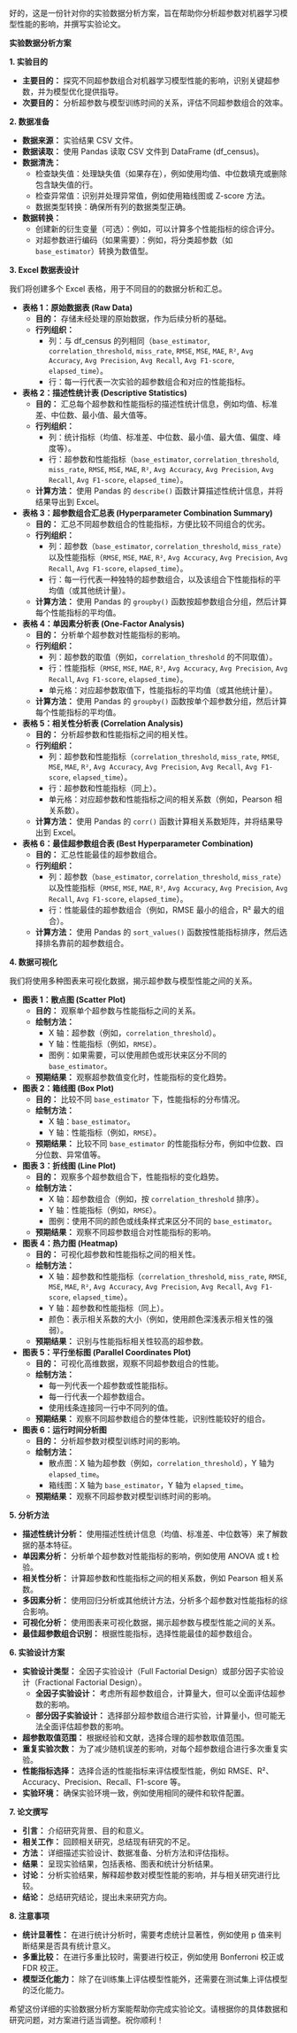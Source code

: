 好的，这是一份针对你的实验数据分析方案，旨在帮助你分析超参数对机器学习模型性能的影响，并撰写实验论文。

**实验数据分析方案**

**1. 实验目的**

*   **主要目的：** 探究不同超参数组合对机器学习模型性能的影响，识别关键超参数，并为模型优化提供指导。
*   **次要目的：** 分析超参数与模型训练时间的关系，评估不同超参数组合的效率。

**2. 数据准备**

*   **数据来源：** 实验结果 CSV 文件。
*   **数据读取：** 使用 Pandas 读取 CSV 文件到 DataFrame (df_census)。
*   **数据清洗：**
    *   检查缺失值：处理缺失值（如果存在），例如使用均值、中位数填充或删除包含缺失值的行。
    *   检查异常值：识别并处理异常值，例如使用箱线图或 Z-score 方法。
    *   数据类型转换：确保所有列的数据类型正确。
*   **数据转换：**
    *   创建新的衍生变量（可选）：例如，可以计算多个性能指标的综合评分。
    *   对超参数进行编码（如果需要）：例如，将分类超参数（如 `base_estimator`）转换为数值型。

**3. Excel 数据表设计**

我们将创建多个 Excel 表格，用于不同目的的数据分析和汇总。

*   **表格 1：原始数据表 (Raw Data)**
    *   **目的：** 存储未经处理的原始数据，作为后续分析的基础。
    *   **行列组织：**
        *   列：与 df_census 的列相同（`base_estimator`, `correlation_threshold`, `miss_rate`, `RMSE`, `MSE`, `MAE`, `R²`, `Avg Accuracy`, `Avg Precision`, `Avg Recall`, `Avg F1-score`, `elapsed_time`）。
        *   行：每一行代表一次实验的超参数组合和对应的性能指标。
*   **表格 2：描述性统计表 (Descriptive Statistics)**
    *   **目的：** 汇总每个超参数和性能指标的描述性统计信息，例如均值、标准差、中位数、最小值、最大值等。
    *   **行列组织：**
        *   列：统计指标（均值、标准差、中位数、最小值、最大值、偏度、峰度等）。
        *   行：超参数和性能指标（`base_estimator`, `correlation_threshold`, `miss_rate`, `RMSE`, `MSE`, `MAE`, `R²`, `Avg Accuracy`, `Avg Precision`, `Avg Recall`, `Avg F1-score`, `elapsed_time`）。
    *   **计算方法：** 使用 Pandas 的 `describe()` 函数计算描述性统计信息，并将结果导出到 Excel。
*   **表格 3：超参数组合汇总表 (Hyperparameter Combination Summary)**
    *   **目的：** 汇总不同超参数组合的性能指标，方便比较不同组合的优劣。
    *   **行列组织：**
        *   列：超参数（`base_estimator`, `correlation_threshold`, `miss_rate`）以及性能指标（`RMSE`, `MSE`, `MAE`, `R²`, `Avg Accuracy`, `Avg Precision`, `Avg Recall`, `Avg F1-score`, `elapsed_time`）。
        *   行：每一行代表一种独特的超参数组合，以及该组合下性能指标的平均值（或其他统计量）。
    *   **计算方法：** 使用 Pandas 的 `groupby()` 函数按超参数组合分组，然后计算每个性能指标的平均值。
*   **表格 4：单因素分析表 (One-Factor Analysis)**
    *   **目的：** 分析单个超参数对性能指标的影响。
    *   **行列组织：**
        *   列：超参数的取值（例如，`correlation_threshold` 的不同取值）。
        *   行：性能指标（`RMSE`, `MSE`, `MAE`, `R²`, `Avg Accuracy`, `Avg Precision`, `Avg Recall`, `Avg F1-score`, `elapsed_time`）。
        *   单元格：对应超参数取值下，性能指标的平均值（或其他统计量）。
    *   **计算方法：** 使用 Pandas 的 `groupby()` 函数按单个超参数分组，然后计算每个性能指标的平均值。
*   **表格 5：相关性分析表 (Correlation Analysis)**
    *   **目的：** 分析超参数和性能指标之间的相关性。
    *   **行列组织：**
        *   列：超参数和性能指标（`correlation_threshold`, `miss_rate`, `RMSE`, `MSE`, `MAE`, `R²`, `Avg Accuracy`, `Avg Precision`, `Avg Recall`, `Avg F1-score`, `elapsed_time`）。
        *   行：超参数和性能指标（同上）。
        *   单元格：对应超参数和性能指标之间的相关系数（例如，Pearson 相关系数）。
    *   **计算方法：** 使用 Pandas 的 `corr()` 函数计算相关系数矩阵，并将结果导出到 Excel。
*   **表格 6：最佳超参数组合表 (Best Hyperparameter Combination)**
    *   **目的：** 汇总性能最佳的超参数组合。
    *   **行列组织：**
        *   列：超参数（`base_estimator`, `correlation_threshold`, `miss_rate`）以及性能指标（`RMSE`, `MSE`, `MAE`, `R²`, `Avg Accuracy`, `Avg Precision`, `Avg Recall`, `Avg F1-score`, `elapsed_time`）。
        *   行：性能最佳的超参数组合（例如，RMSE 最小的组合，R² 最大的组合）。
    *   **计算方法：** 使用 Pandas 的 `sort_values()` 函数按性能指标排序，然后选择排名靠前的超参数组合。

**4. 数据可视化**

我们将使用多种图表来可视化数据，揭示超参数与模型性能之间的关系。

*   **图表 1：散点图 (Scatter Plot)**
    *   **目的：** 观察单个超参数与性能指标之间的关系。
    *   **绘制方法：**
        *   X 轴：超参数（例如，`correlation_threshold`）。
        *   Y 轴：性能指标（例如，`RMSE`）。
        *   图例：如果需要，可以使用颜色或形状来区分不同的 `base_estimator`。
    *   **预期结果：** 观察超参数值变化时，性能指标的变化趋势。
*   **图表 2：箱线图 (Box Plot)**
    *   **目的：** 比较不同 `base_estimator` 下，性能指标的分布情况。
    *   **绘制方法：**
        *   X 轴：`base_estimator`。
        *   Y 轴：性能指标（例如，`RMSE`）。
    *   **预期结果：** 比较不同 `base_estimator` 的性能指标分布，例如中位数、四分位数、异常值等。
*   **图表 3：折线图 (Line Plot)**
    *   **目的：** 观察多个超参数组合下，性能指标的变化趋势。
    *   **绘制方法：**
        *   X 轴：超参数组合（例如，按 `correlation_threshold` 排序）。
        *   Y 轴：性能指标（例如，`RMSE`）。
        *   图例：使用不同的颜色或线条样式来区分不同的 `base_estimator`。
    *   **预期结果：** 观察不同超参数组合对性能指标的影响。
*   **图表 4：热力图 (Heatmap)**
    *   **目的：** 可视化超参数和性能指标之间的相关性。
    *   **绘制方法：**
        *   X 轴：超参数和性能指标（`correlation_threshold`, `miss_rate`, `RMSE`, `MSE`, `MAE`, `R²`, `Avg Accuracy`, `Avg Precision`, `Avg Recall`, `Avg F1-score`, `elapsed_time`）。
        *   Y 轴：超参数和性能指标（同上）。
        *   颜色：表示相关系数的大小（例如，使用颜色深浅表示相关性的强弱）。
    *   **预期结果：** 识别与性能指标相关性较高的超参数。
*   **图表 5：平行坐标图 (Parallel Coordinates Plot)**
    *   **目的：** 可视化高维数据，观察不同超参数组合的性能。
    *   **绘制方法：**
        *   每一列代表一个超参数或性能指标。
        *   每一行代表一个超参数组合。
        *   使用线条连接同一行中不同列的值。
    *   **预期结果：** 观察不同超参数组合的整体性能，识别性能较好的组合。
*   **图表 6：运行时间分析图**
    *   **目的：** 分析超参数对模型训练时间的影响。
    *   **绘制方法：**
        *   散点图：X 轴为超参数（例如，`correlation_threshold`），Y 轴为 `elapsed_time`。
        *   箱线图：X 轴为 `base_estimator`，Y 轴为 `elapsed_time`。
    *   **预期结果：** 观察不同超参数对模型训练时间的影响。

**5. 分析方法**

*   **描述性统计分析：** 使用描述性统计信息（均值、标准差、中位数等）来了解数据的基本特征。
*   **单因素分析：** 分析单个超参数对性能指标的影响，例如使用 ANOVA 或 t 检验。
*   **相关性分析：** 计算超参数和性能指标之间的相关系数，例如 Pearson 相关系数。
*   **多因素分析：** 使用回归分析或其他统计方法，分析多个超参数对性能指标的综合影响。
*   **可视化分析：** 使用图表来可视化数据，揭示超参数与模型性能之间的关系。
*   **最佳超参数组合识别：** 根据性能指标，选择性能最佳的超参数组合。

**6. 实验设计方案**

*   **实验设计类型：** 全因子实验设计（Full Factorial Design）或部分因子实验设计（Fractional Factorial Design）。
    *   **全因子实验设计：** 考虑所有超参数组合，计算量大，但可以全面评估超参数的影响。
    *   **部分因子实验设计：** 选择部分超参数组合进行实验，计算量小，但可能无法全面评估超参数的影响。
*   **超参数取值范围：** 根据经验和文献，选择合理的超参数取值范围。
*   **重复实验次数：** 为了减少随机误差的影响，对每个超参数组合进行多次重复实验。
*   **性能指标选择：** 选择合适的性能指标来评估模型性能，例如 RMSE、R²、Accuracy、Precision、Recall、F1-score 等。
*   **实验环境：** 确保实验环境一致，例如使用相同的硬件和软件配置。

**7. 论文撰写**

*   **引言：** 介绍研究背景、目的和意义。
*   **相关工作：** 回顾相关研究，总结现有研究的不足。
*   **方法：** 详细描述实验设计、数据准备、分析方法和评估指标。
*   **结果：** 呈现实验结果，包括表格、图表和统计分析结果。
*   **讨论：** 分析实验结果，解释超参数对模型性能的影响，并与相关研究进行比较。
*   **结论：** 总结研究结论，提出未来研究方向。

**8. 注意事项**

*   **统计显著性：** 在进行统计分析时，需要考虑统计显著性，例如使用 p 值来判断结果是否具有统计意义。
*   **多重比较：** 在进行多重比较时，需要进行校正，例如使用 Bonferroni 校正或 FDR 校正。
*   **模型泛化能力：** 除了在训练集上评估模型性能外，还需要在测试集上评估模型的泛化能力。

希望这份详细的实验数据分析方案能帮助你完成实验论文。请根据你的具体数据和研究问题，对方案进行适当调整。祝你顺利！